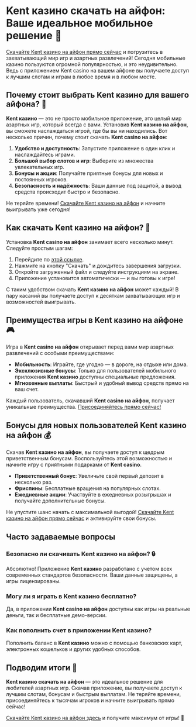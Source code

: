 # Kent казино скачать на айфон: Ваше идеальное мобильное решение 🎰

[Скачайте Kent казино на айфон прямо сейчас](https://brandplay.link/tj7BwCb4) и погрузитесь в захватывающий мир игр и азартных развлечений! Сегодня мобильные казино пользуются огромной популярностью, и это неудивительно. Ведь с приложением Kent casino на вашем айфоне вы получаете доступ к лучшим слотам и играм в любое время и в любом месте.

## Почему стоит выбрать Kent казино для вашего айфона? 🎲

**Kent казино** — это не просто мобильное приложение, это целый мир азартных игр, который всегда с вами. Установив **Kent казино на айфон**, вы сможете наслаждаться игрой, где бы вы ни находились. Вот несколько причин, почему стоит скачать **Kent casino на айфон**:

1. **Удобство и доступность**: Запустите приложение в один клик и наслаждайтесь играми.
2. **Большой выбор слотов и игр**: Выберите из множества увлекательных игр.
3. **Бонусы и акции**: Получайте приятные бонусы для новых и постоянных игроков.
4. **Безопасность и надёжность**: Ваши данные под защитой, а вывод средств происходит быстро и безопасно.

Не теряйте времени! [Скачайте Kent казино на айфон](https://brandplay.link/tj7BwCb4) и начните выигрывать уже сегодня!

## Как скачать Kent казино на айфон? 📲

Установка **Kent casino на айфон** занимает всего несколько минут. Следуйте простым шагам:

1. Перейдите по [этой ссылке](https://brandplay.link/tj7BwCb4).
2. Нажмите на кнопку "Скачать" и дождитесь завершения загрузки.
3. Откройте загруженный файл и следуйте инструкциям на экране.
4. Приложение установится автоматически — и вы готовы к игре!

С таким удобством скачать **Kent казино на айфон** может каждый! В пару касаний вы получаете доступ к десяткам захватывающих игр и возможностей выигрывать.

## Преимущества игры в Kent казино на айфоне 🎮

Игра в **Kent casino на айфон** открывает перед вами мир азартных развлечений с особыми преимуществами:

- **Мобильность**: Играйте, где угодно — в дороге, на отдыхе или дома.
- **Эксклюзивные бонусы**: Только для пользователей мобильного приложения **Kent казино** доступны специальные предложения.
- **Мгновенные выплаты**: Быстрый и удобный вывод средств прямо на ваш счет.

Каждый пользователь, скачавший **Kent casino на айфон**, получает уникальные преимущества. [Присоединяйтесь прямо сейчас!](https://brandplay.link/tj7BwCb4)

## Бонусы для новых пользователей Kent казино на айфон 💰

Скачав **Kent казино на айфон**, вы получаете доступ к щедрым приветственным бонусам. Воспользуйтесь этой возможностью и начните игру с приятными подарками от **Kent casino**.

- **Приветственный бонус**: Увеличьте свой первый депозит в несколько раз.
- **Фриспины**: Бесплатные вращения на популярных слотах.
- **Ежедневные акции**: Участвуйте в ежедневных розыгрышах и получайте дополнительные бонусы.

Не упустите шанс начать с максимальной выгодой! [Скачайте Kent казино на айфон прямо сейчас](https://brandplay.link/tj7BwCb4) и активируйте свои бонусы.

## Часто задаваемые вопросы

### Безопасно ли скачивать Kent казино на айфон? 🔒

Абсолютно! Приложение **Kent казино** разработано с учетом всех современных стандартов безопасности. Ваши данные защищены, а игры лицензированы.

### Могу ли я играть в Kent казино бесплатно?

Да, в приложении **Kent casino на айфон** доступны как игры на реальные деньги, так и бесплатные демо-версии.

### Как пополнить счет в приложении Kent казино?

Пополнить баланс в **Kent казино** можно с помощью банковских карт, электронных кошельков и других удобных способов.

## Подводим итоги 🎯

**Kent казино скачать на айфон** — это идеальное решение для любителей азартных игр. Скачав приложение, вы получаете доступ к лучшим слотам, бонусам и быстрым выплатам. Не теряйте времени, присоединяйтесь к тысячам игроков и начните выигрывать прямо сейчас!

[Скачайте Kent казино на айфон здесь](https://brandplay.link/tj7BwCb4) и получите максимум от игры! 🎰
